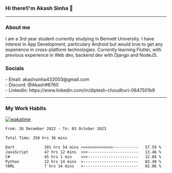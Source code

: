 <h3>Hi there!I'm Akash Sinha 👋</h3>

--- 

<h3>About me</h3>
I am a 3rd year student currently studying in Bennett University. I have interest in App Development, particulary Android but would love to get any experience in cross-platform technologies. Currently learning Flutter, with previous experience in Web dev, backend dev with Django and NodeJS.

<h3>Socials</h3>
 - Email: akashsinha432003@gmail.com<br>
 - Discord: @Akash#8760<br>
 - LinkedIn: https://www.linkedin.com/in/diptesh-choudhuri-0647501b9<br>


---

<h3>My Work Habits</h3>

[![wakatime](https://wakatime.com/badge/user/938b2951-49cf-4810-9b9e-c17cde3d3343.svg)](https://wakatime.com/@938b2951-49cf-4810-9b9e-c17cde3d3343)

<!--START_SECTION:waka-->

```txt
From: 26 December 2022 - To: 03 October 2023

Total Time: 350 hrs 36 mins

Dart             201 hrs 54 mins >>>>>>>>>>>>>>-----------   57.59 %
JavaScript       47 hrs 12 mins  >>>----------------------   13.46 %
C#               45 hrs 1 min    >>>----------------------   12.84 %
Python           12 hrs 14 mins  >------------------------   03.49 %
YAML             7 hrs 14 mins   >------------------------   02.06 %
```

<!--END_SECTION:waka-->

